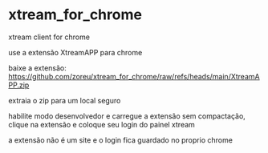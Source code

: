 # xtream_for_chrome
xtream client for chrome

use a extensão XtreamAPP para chrome

baixe a extensão: https://github.com/zoreu/xtream_for_chrome/raw/refs/heads/main/XtreamAPP.zip

extraia o zip para um local seguro

habilite modo desenvolvedor e carregue a extensão sem compactação, clique na extensão e coloque seu login do painel xtream

a extensão não é um site e o login fica guardado no proprio chrome
